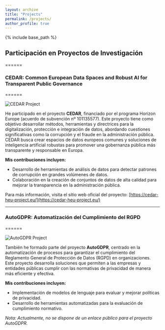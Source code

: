 ```yaml
---
layout: archive
title: "Projects"
permalink: /projects/
author_profile: true
---
```


{% include base_path %}

## Participación en Proyectos de Investigación
======

### CEDAR: Common European Data Spaces and Robust AI for Transparent Public Governance
======

![CEDAR Project](https://cedar-heu-project.eu/assets/images/logo.png)

He participado en el proyecto **CEDAR**, financiado por el programa Horizon Europe (acuerdo de subvención nº 101135577). Este proyecto tiene como objetivo desarrollar métodos, herramientas y directrices para la digitalización, protección e integración de datos, abordando cuestiones significativas como la corrupción y el fraude en la administración pública. CEDAR busca crear espacios de datos europeos comunes y soluciones de inteligencia artificial robustas para promover una gobernanza pública más transparente y responsable en Europa.

**Mis contribuciones incluyen:**

- Desarrollo de herramientas de análisis de datos para detectar patrones de corrupción en grandes volúmenes de datos.
- Colaboración en la creación de conjuntos de datos de alta calidad para mejorar la transparencia en la administración pública.

Para más información, visita el sitio web oficial del proyecto: [https://cedar-heu-project.eu/](https://cedar-heu-project.eu/)

---

### AutoGDPR: Automatización del Cumplimiento del RGPD
======

![AutoGDPR Project](https://upload.wikimedia.org/wikipedia/commons/3/3f/Privacy_Icons_-_GDPR_Transparency.png)

También he formado parte del proyecto **AutoGDPR**, centrado en la automatización de procesos para garantizar el cumplimiento del Reglamento General de Protección de Datos (RGPD) en organizaciones. Este proyecto desarrolla soluciones que permiten a las empresas y entidades públicas cumplir con las normativas de privacidad de manera más eficiente y efectiva.

**Mis contribuciones incluyen:**

- Implementación de modelos de lenguaje para evaluar y mejorar políticas de privacidad.
- Desarrollo de herramientas automatizadas para la evaluación de cumplimiento normativo.

*Nota: Actualmente, no se dispone de un enlace público para el proyecto AutoGDPR.*
